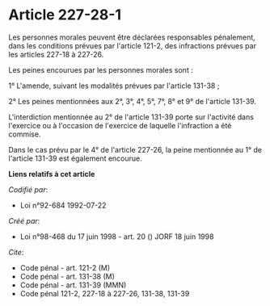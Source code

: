 # Article 227-28-1

Les personnes morales peuvent être déclarées responsables pénalement, dans les conditions prévues par l'article 121-2, des
infractions prévues par les articles 227-18 à 227-26.

Les peines encourues par les personnes morales sont :

1° L'amende, suivant les modalités prévues par l'article 131-38 ;

2° Les peines mentionnées aux 2°, 3°, 4°, 5°, 7°, 8° et 9° de l'article 131-39.

L'interdiction mentionnée au 2° de l'article 131-39 porte sur l'activité dans l'exercice ou à l'occasion de l'exercice de
laquelle l'infraction a été commise.

Dans le cas prévu par le 4° de l'article 227-26, la peine mentionnée au 1° de l'article 131-39 est également encourue.

**Liens relatifs à cet article**

_Codifié par_:

  - Loi n°92-684 1992-07-22

_Créé par_:

  - Loi n°98-468 du 17 juin 1998 - art. 20 () JORF 18 juin 1998

_Cite_:

  - Code pénal - art. 121-2 (M)
  - Code pénal - art. 131-38 (M)
  - Code pénal - art. 131-39 (MMN)
  - Code pénal 121-2, 227-18 à 227-26, 131-38, 131-39
